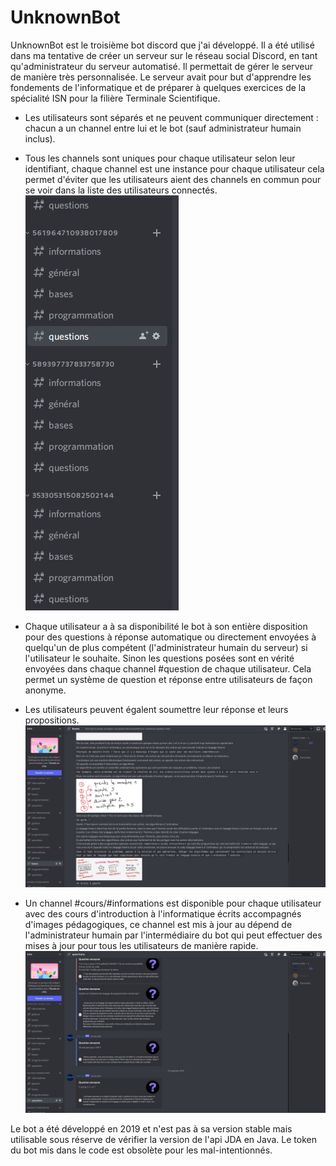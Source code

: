 # UnknownBot

UnknownBot est le troisième bot discord que j'ai développé.
Il a été utilisé dans ma tentative de créer un serveur sur le réseau social Discord, en tant qu'administrateur du serveur automatisé.
Il permettait de gérer le serveur de manière très personnalisée. Le serveur avait pour but d'apprendre les fondements de l'informatique et de préparer à quelques exercices de la spécialité ISN pour la filière Terminale Scientifique.

- Les utilisateurs sont séparés et ne peuvent communiquer directement : chacun a un channel entre lui et le bot (sauf administrateur humain inclus).
- Tous les channels sont uniques pour chaque utilisateur selon leur identifiant, chaque channel est une instance pour chaque utilisateur cela permet d'éviter que les utilisateurs aient des channels en commun pour se voir dans la liste des utilisateurs connectés.
![alt text](https://github.com/zentsugo/UnknownBot/blob/main/capture3.jpg?raw=true)

- Chaque utilisateur a à sa disponibilité le bot à son entière disposition pour des questions à réponse automatique ou directement envoyées à quelqu'un de plus compétent (l'administrateur humain du serveur) si l'utilisateur le souhaite. Sinon les questions posées sont en vérité envoyées dans chaque channel #question de chaque utilisateur. Cela permet un système de question et réponse entre utilisateurs de façon anonyme.
- Les utilisateurs peuvent égalent soumettre leur réponse et leurs propositions.
![alt text](https://github.com/zentsugo/UnknownBot/blob/main/capture2.jpg?raw=true)

- Un channel #cours/#informations est disponible pour chaque utilisateur avec des cours d'introduction à l'informatique écrits accompagnés d'images pédagogiques, ce channel est mis à jour au dépend de l'administrateur humain par l'intermédiaire du bot qui peut effectuer des mises à jour pour tous les utilisateurs de manière rapide.
![alt text](https://github.com/zentsugo/UnknownBot/blob/main/capture1.jpg?raw=true)

Le bot a été développé en 2019 et n'est pas à sa version stable mais utilisable sous réserve de vérifier la version de l'api JDA en Java.
Le token du bot mis dans le code est obsolète pour les mal-intentionnés.
